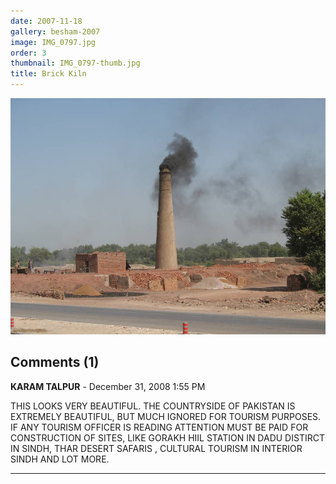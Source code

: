 ```yaml
---
date: 2007-11-18
gallery: besham-2007
image: IMG_0797.jpg
order: 3
thumbnail: IMG_0797-thumb.jpg
title: Brick Kiln
---
```


![Brick Kiln](./IMG_0797.jpg)

<div id="comments">

## Comments (1)

**KARAM TALPUR** - December 31, 2008  1:55 PM

THIS LOOKS VERY BEAUTIFUL. THE COUNTRYSIDE OF PAKISTAN IS EXTREMELY BEAUTIFUL, BUT MUCH IGNORED FOR TOURISM PURPOSES. IF ANY TOURISM OFFICER IS READING ATTENTION MUST BE PAID FOR CONSTRUCTION OF SITES, LIKE GORAKH HIIL STATION IN DADU DISTIRCT IN SINDH, THAR DESERT SAFARIS , CULTURAL TOURISM IN INTERIOR SINDH AND LOT MORE.

---

</div>